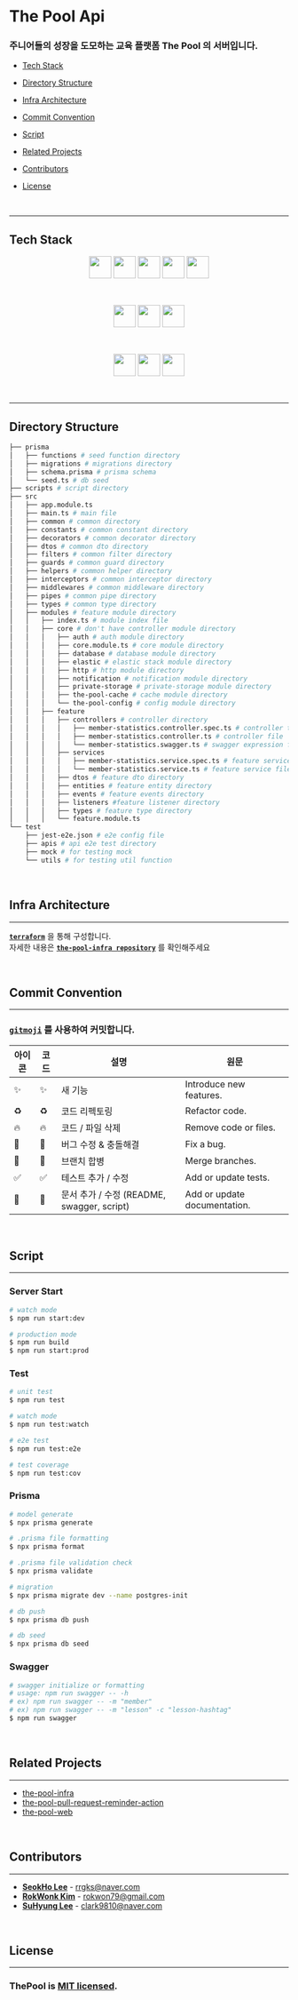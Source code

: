 # **The Pool Api**

### 주니어들의 성장을 도모하는 교육 플랫폼 The Pool 의 서버입니다.

- [Tech Stack](#tech-stack)

- [Directory Structure](#directory-structure)

- [Infra Architecture](#infra-architecture)

- [Commit Convention](#commit-convention)

- [Script](#script)

- [Related Projects](#related-projects)

- [Contributors](#contributors)

- [License](#license)

</br>

---

## **Tech Stack**

<p align="center">  
  <img class="img" src="https://img.shields.io/badge/Node.js-339933?style=flat&logo=Node.js&logoColor=white" height="40"/>
  <img src="https://img.shields.io/badge/Typescript-3178C6?style=flat&logo=Typescript&logoColor=white" height="40"/>
  <img src="https://img.shields.io/badge/NestJS-E0234E?style=flat&logo=NestJS&logoColor=white" height="40"/>
  <img src="https://img.shields.io/badge/RestFul-EF2D5E?style=flat&logoColor=white" height="40"/>
  <img src="https://img.shields.io/badge/TestCode-EF2D5E?style=flat&logoColor=white" height="40"/>
</p>
  
<br/>
<p align="center">  
  <img src="https://img.shields.io/badge/postgresql-4169E1?style=flat-the-badge&logo=PostgreSQL&logoColor=white" height="40">
  <img src="https://img.shields.io/badge/Prisma-2D3748?style=flat&logo=Prisma&logoColor=white" height="40"/>
  <img src="https://img.shields.io/badge/Jest-C21325?style=flat&logo=Jest&logoColor=white" height="40"/>
</p>
 
<br/>
<p align="center">  
  <img src="https://img.shields.io/badge/AWS-232F3E?style=flat&logo=Amazon%20AWS&logoColor=white" height="40"/>
  <img src="https://img.shields.io/badge/Terraform-7B42BC?style=flat&logo=Terraform&logoColor=white" height="40"/>
  <img src="https://img.shields.io/badge/Docker-2496ED?style=flat&logo=Docker&logoColor=white" height="40"/>
</p>

</br>

---

## **Directory Structure**

```bash
├── prisma
│   ├── functions # seed function directory
│   ├── migrations # migrations directory
│   ├── schema.prisma # prisma schema
│   └── seed.ts # db seed
├── scripts # script directory
├── src
│   ├── app.module.ts
│   ├── main.ts # main file
│   ├── common # common directory
│   ├── constants # common constant directory
│   ├── decorators # common decorator directory
│   ├── dtos # common dto directory
│   ├── filters # common filter directory
│   ├── guards # common guard directory
│   ├── helpers # common helper directory
│   ├── interceptors # common interceptor directory
│   ├── middlewares # common middleware directory
│   ├── pipes # common pipe directory
│   ├── types # common type directory
│   ├── modules # feature module directory
│   │   ├── index.ts # module index file
│   │   ├── core # don't have controller module directory
│   │   │   ├── auth # auth module directory
│   │   │   ├── core.module.ts # core module directory
│   │   │   ├── database # database module directory
│   │   │   ├── elastic # elastic stack module directory
│   │   │   ├── http # http module directory
│   │   │   ├── notification # notification module directory
│   │   │   ├── private-storage # private-storage module directory
│   │   │   ├── the-pool-cache # cache module directory
│   │   │   └── the-pool-config # config module directory
│   │   ├── feature
│   │   │   ├── controllers # controller directory
│   │   │   │   ├── member-statistics.controller.spec.ts # controller test file
│   │   │   │   ├── member-statistics.controller.ts # controller file
│   │   │   │   └── member-statistics.swagger.ts # swagger expression file
│   │   │   ├── services
│   │   │   │   ├── member-statistics.service.spec.ts # feature service test file
│   │   │   │   └── member-statistics.service.ts # feature service file
│   │   │   ├── dtos # feature dto directory
│   │   │   ├── entities # feature entity directory
│   │   │   ├── events # feature events directory
│   │   │   ├── listeners #feature listener directory
│   │   │   ├── types # feature type directory
│   │   │   └── feature.module.ts
└── test
    ├── jest-e2e.json # e2e config file
    ├── apis # api e2e test directory
    ├── mock # for testing mock
    └── utils # for testing util function
```

</br>

## **Infra Architecture**

---

[**`terraform`**](https://www.terraform.io/) 을 통해 구성합니다. <br/>
자세한 내용은 [**`the-pool-infra repository`**](https://github.com/the-pool/the-pool-infra) 를 확인해주세요

</br>

## **Commit Convention**

---

### [**`gitmoji`**](https://gitmoji.dev/) 를 사용하여 커밋합니다.

| 아이콘 | 코드                        | 설명                                       | 원문                         |
| ------ | --------------------------- | ------------------------------------------ | ---------------------------- |
| ✨     | :sparkles:                  | 새 기능                                    | Introduce new features.      |
| ♻      | :recycle:                   | 코드 리펙토링                              | Refactor code.               |
| 🔥     | :fire:                      | 코드 / 파일 삭제                           | Remove code or files.        |
| 🐛     | :bug:                       | 버그 수정 & 충돌해결                       | Fix a bug.                   |
| 🔀     | :twisted_rightwards_arrows: | 브랜치 합병                                | Merge branches.              |
| ✅     | :white_check_mark:          | 테스트 추가 / 수정                         | Add or update tests.         |
| 📝     | :memo:                      | 문서 추가 / 수정 (README, swagger, script) | Add or update documentation. |

<br/>

## **Script**

---

### **Server Start**

```bash
# watch mode
$ npm run start:dev

# production mode
$ npm run build
$ npm run start:prod
```

### **Test**

```bash
# unit test
$ npm run test

# watch mode
$ npm run test:watch

# e2e test
$ npm run test:e2e

# test coverage
$ npm run test:cov
```

### **Prisma**

```bash
# model generate
$ npx prisma generate

# .prisma file formatting
$ npx prisma format

# .prisma file validation check
$ npx prisma validate

# migration
$ npx prisma migrate dev --name postgres-init

# db push
$ npx prisma db push

# db seed
$ npx prisma db seed
```

### **Swagger**

```bash
# swagger initialize or formatting
# usage: npm run swagger -- -h
# ex) npm run swagger -- -m "member"
# ex) npm run swagger -- -m "lesson" -c "lesson-hashtag"
$ npm run swagger
```

<br/>

## **Related Projects**

---

- [the-pool-infra](https://github.com/the-pool/the-pool-infra)
- [the-pool-pull-request-reminder-action](https://github.com/the-pool/the-pool-pull-request-reminder-action)
- [the-pool-web](https://github.com/the-pool/the-pool-web)

</br>

## **Contributors**

---

- [**SeokHo Lee**](https:github.com/rrgks6221) - <rrgks@naver.com>
- [**RokWonk Kim**](https:github.com/Rokwonk) - <rokwon79@gmail.com>
- [**SuHyung Lee**](https:github.com/subroooo) - <clark9810@naver.com>

<br/>

## **License**

---

### ThePool is [MIT licensed](LICENSE).
